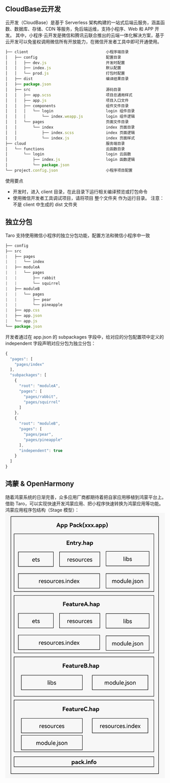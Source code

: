 ## CloudBase云开发
云开发（CloudBase）是基于 Serverless 架构构建的一站式后端云服务，涵盖函数、数据库、存储、CDN 等服务，免后端运维，支持小程序、Web 和 APP 开发。 其中，小程序·云开发是微信和腾讯云联合推出的云端一体化解决方案，基于云开发可以免鉴权调用微信所有开放能力，在微信开发者工具中即可开通使用。
```js
├── client                                  小程序端目录
│   ├── config                              配置目录
│   │   ├── dev.js                          开发时配置
│   │   ├── index.js                        默认配置
│   │   └── prod.js                         打包时配置
│   ├── dist                                编译结果目录
│   ├── package.json
│   ├── src                                 源码目录
│   │   ├── app.scss                        项目总通用样式
│   │   ├── app.js                          项目入口文件
│   │   ├── components                      组件文件目录
│   │   │   └── login                       login 组件目录
│   │   │       └── index.weapp.js          login 组件逻辑
│   │   └── pages                           页面文件目录
│   │       └── index                       index 页面目录
│   │           ├── index.scss              index 页面逻辑
│   │           └── index.js                index 页面样式
├── cloud                                   服务端目录
│   └── functions                           云函数目录
│       └── login                           login 云函数
│           ├── index.js                    login 函数逻辑
│           └── package.json
└── project.config.json                     小程序项目配置
```
使用要点
- 开发时，进入 client 目录，在此目录下运行相关编译预览或打包命令
- 使用微信开发者工具调试项目，请将项目 整个文件夹 作为运行目录。 注意： 不是 client 中生成的 dist 文件夹
## 独立分包
Taro 支持使用微信小程序的独立分包功能，配置方法和微信小程序中一致
```js
├── config
├── src
|   ├── pages
|   |   └── index
|   ├── moduleA
|   |   └── pages
|   |       ├── rabbit
|   |       └── squirrel
|   ├── moduleB
|   |   └── pages
|   |       ├── pear
|   |       └── pineapple
|   ├── app.css
|   ├── app.json
|   └── app.js
└── package.json
```
开发者通过在 app.json 的 subpackages 字段中，给对应的分包配置项中定义的 independent 字段声明对应分包为独立分包：
```js
{
  "pages": [
    "pages/index"
  ],
  "subpackages": [
    {
      "root": "moduleA",
      "pages": [
        "pages/rabbit",
        "pages/squirrel"
      ]
    }, 
    {
      "root": "moduleB",
      "pages": [
        "pages/pear",
        "pages/pineapple"
      ],
      "independent": true
    }
  ]
}
```
## 鸿蒙 & OpenHarmony
随着鸿蒙系统的日渐完善，众多应用厂商都期待着把自家应用移植到鸿蒙平台上。借助 Taro，可以实现快速开发鸿蒙应用、把小程序快速转换为鸿蒙应用等功能。
鸿蒙应用程序包结构（Stage 模型）：
![alt text](image-1.png)